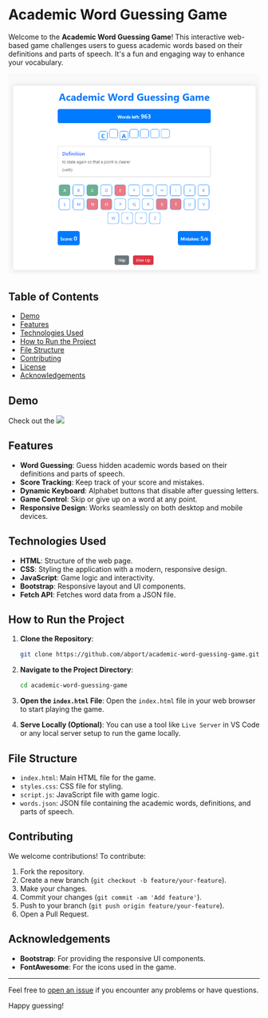 # Academic Word Guessing Game

Welcome to the **Academic Word Guessing Game**! This interactive web-based game challenges users to guess academic words based on their definitions and parts of speech. It's a fun and engaging way to enhance your vocabulary.

![Projects](https://github.com/abport/Academic-Word-Guessing-Game/blob/main/screenshot.png) 

## Table of Contents

- [Demo](#demo)
- [Features](#features)
- [Technologies Used](#technologies-used)
- [How to Run the Project](#how-to-run-the-project)
- [File Structure](#file-structure)
- [Contributing](#contributing)
- [License](#license)
- [Acknowledgements](#acknowledgements)

## Demo

Check out the 
<a href="https://abport.github.io/Academic-Word-Guessing-Game/"
    ><img
      src="https://img.shields.io/static/v1?label=&message=Live%20Demo%20Here&color=orange"
      height="25"
  /></a>

  
## Features

- **Word Guessing**: Guess hidden academic words based on their definitions and parts of speech.
- **Score Tracking**: Keep track of your score and mistakes.
- **Dynamic Keyboard**: Alphabet buttons that disable after guessing letters.
- **Game Control**: Skip or give up on a word at any point.
- **Responsive Design**: Works seamlessly on both desktop and mobile devices.

## Technologies Used

- **HTML**: Structure of the web page.
- **CSS**: Styling the application with a modern, responsive design.
- **JavaScript**: Game logic and interactivity.
- **Bootstrap**: Responsive layout and UI components.
- **Fetch API**: Fetches word data from a JSON file.

## How to Run the Project

1. **Clone the Repository**:
   ```bash
   git clone https://github.com/abport/academic-word-guessing-game.git
   ```

2. **Navigate to the Project Directory**:
   ```bash
   cd academic-word-guessing-game
   ```

3. **Open the `index.html` File**:
   Open the `index.html` file in your web browser to start playing the game.

4. **Serve Locally (Optional)**:
   You can use a tool like `Live Server` in VS Code or any local server setup to run the game locally.

## File Structure

- `index.html`: Main HTML file for the game.
- `styles.css`: CSS file for styling.
- `script.js`: JavaScript file with game logic.
- `words.json`: JSON file containing the academic words, definitions, and parts of speech.

## Contributing

We welcome contributions! To contribute:

1. Fork the repository.
2. Create a new branch (`git checkout -b feature/your-feature`).
3. Make your changes.
4. Commit your changes (`git commit -am 'Add feature'`).
5. Push to your branch (`git push origin feature/your-feature`).
6. Open a Pull Request.



## Acknowledgements

- **Bootstrap**: For providing the responsive UI components.
- **FontAwesome**: For the icons used in the game.

---

Feel free to [open an issue](https://github.com/abport/academic-word-guessing-game/issues) if you encounter any problems or have questions.

Happy guessing!

